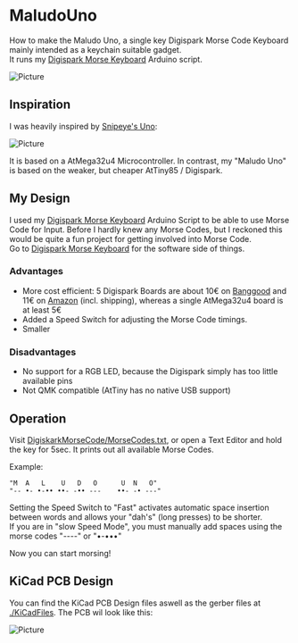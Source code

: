 # MaludoUno

How to make the Maludo Uno, a single key Digispark Morse Code Keyboard mainly intended as a keychain suitable gadget.\
It runs my [Digispark Morse Keyboard](https://github.com/maludo99/DigisparkMorseKeyboard) Arduino script.

![Picture](...)

## Inspiration

I was heavily inspired by [Snipeye's Uno](https://www.reddit.com/r/mechmarket/comments/h8b27d/gb_uno_last_chance/):

![Picture](https://i.imgur.com/OqPyWbb.jpg)

It is based on a AtMega32u4 Microcontroller. In contrast, my "Maludo Uno" is based on the weaker, but cheaper AtTiny85 / Digispark.

## My Design

I used my [Digispark Morse Keyboard](https://github.com/maludo99/DigisparkMorseKeyboard) Arduino Script to be able to use Morse Code for Input. Before I hardly knew any Morse Codes, but I reckoned this would be quite a fun project for getting involved into Morse Code.\
Go to [Digispark Morse Keyboard](https://github.com/maludo99/DigisparkMorseKeyboard) for the software side of things.

### Advantages

* More cost efficient: 5 Digispark Boards are about 10€ on [Banggood](https://www.banggood.com/5Pcs-Digispark-Kickstarter-Micro-USB-Development-Board-For-ATTINY85-Arduino-p-1047665.html?rmmds=search&cur_warehouse=CN) and 11€ on [Amazon](https://www.amazon.de/AZDelivery-Digispark-kompatibles-Development-ATtiny85/dp/B076KVKHH1) (incl. shipping), whereas a single AtMega32u4 board is at least 5€
* Added a Speed Switch for adjusting the Morse Code timings.
* Smaller

### Disadvantages

* No support for a RGB LED, because the Digispark simply has too little available pins
* Not QMK compatible (AtTiny has no native USB support)


## Operation

Visit [DigiskarkMorseCode/MorseCodes.txt](https://raw.githubusercontent.com/maludo99/DigisparkMorseKeyboard/master/MorseCodes.txt), or open a Text Editor and hold the key for 5sec. It prints out all available Morse Codes.

Example:
```
"M  A   L    U   D   O      U  N   O"
"-- •- •-•• ••- -•• ---    ••- -• ---"
```

Setting the Speed Switch to "Fast" activates automatic space insertion between words and allows your "dah's" (long presses) to be shorter.\
If you are in "slow Speed Mode", you must manually add spaces using the morse codes "----" or "•-•••"

Now you can start morsing!

## KiCad PCB Design

You can find the KiCad PCB Design files aswell as the gerber files at [./KiCadFiles](https://github.com/maludo99/MaludoUno/tree/master/KiCadFiles). The PCB wil look like this:

![Picture](https://raw.githubusercontent.com/maludo99/MaludoUno/master/MaludoUnoPCBDesign.jpg?raw=true)
